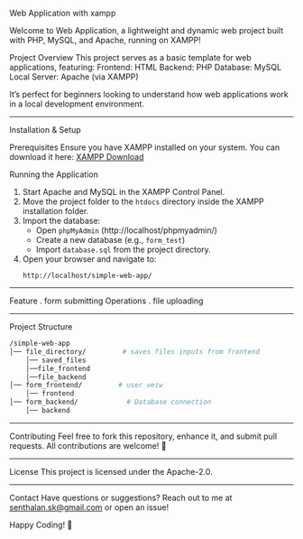 Web Application with xampp

Welcome to Web Application, a lightweight and dynamic web project built with PHP, MySQL, and Apache, running on XAMPP! 


Project Overview
This project serves as a basic template for web applications, featuring:
Frontend: HTML
Backend: PHP
Database: MySQL
Local Server: Apache (via XAMPP)

It’s perfect for beginners looking to understand how web applications work in a local development environment.

---

 Installation & Setup

 Prerequisites
Ensure you have XAMPP installed on your system. You can download it here: [XAMPP Download](https://www.apachefriends.org/download.html)


 Running the Application
1. Start Apache and MySQL in the XAMPP Control Panel.
2. Move the project folder to the `htdocs` directory inside the XAMPP installation folder.
3. Import the database:
   - Open `phpMyAdmin` (http://localhost/phpmyadmin/)
   - Create a new database (e.g., `form_test`)
   - Import `database.sql` from the project directory.
4. Open your browser and navigate to:
   ```
   http://localhost/simple-web-app/
   ```

---

Feature
.  form submitting Operations
.  file uploading 

---

 Project Structure
```bash
/simple-web-app
│── file_directory/         # saves files inputs from frontend
    │── saved_files
    │──file_frontend
    │──file_backend
│── form_frontend/         # user veiw
    │── frontend
│── form_backend/            # Database connection
    │── backend

```

---

Contributing
Feel free to fork this repository, enhance it, and submit pull requests. All contributions are welcome! 🎉

---

License
This project is licensed under the Apache-2.0.

---

Contact
Have questions or suggestions? Reach out to me at senthalan.sk@gmail.com or open an issue!

Happy Coding! 🚀

